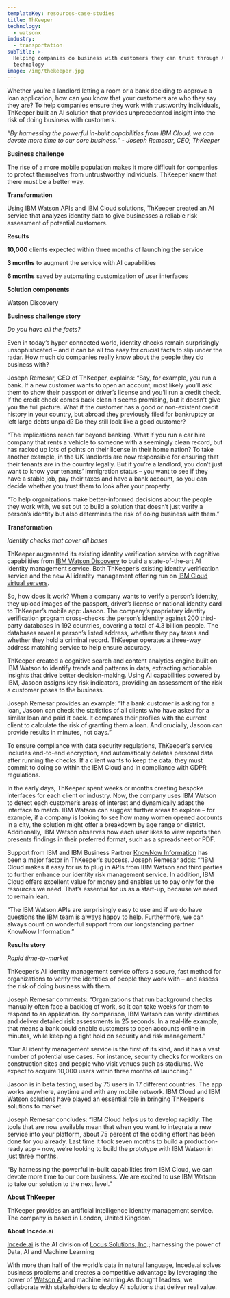 ```yaml
---
templateKey: resources-case-studies
title: ThKeeper
technology:
  - watsonx
industry:
  - transportation
subTitle: >-
  Helping companies do business with customers they can trust through AI
  technology
image: /img/thekeeper.jpg
---
```

Whether you’re a landlord letting a room or a bank deciding to approve a loan application, how can you know that your customers are who they say they are? To help companies ensure they work with trustworthy individuals, ThKeeper built an AI solution that provides unprecedented insight into the risk of doing business with customers.

*“By harnessing the powerful in-built capabilities from IBM Cloud, we can devote more time to our core business.” - Joseph Remesar, CEO, ThKeeper*



**Business challenge**

The rise of a more mobile population makes it more difficult for companies to protect themselves from untrustworthy individuals. ThKeeper knew that there must be a better way.



**Transformation**

Using IBM Watson APIs and IBM Cloud solutions, ThKeeper created an AI service that analyzes identity data to give businesses a reliable risk assessment of potential customers.



**Results**

**10,000** clients expected within three months of launching the service

**3 months** to augment the service with AI capabilities

**6 months** saved by automating customization of user interfaces



**Solution components**

Watson Discovery



**Business challenge story**

*Do you have all the facts?*

Even in today’s hyper connected world, identity checks remain surprisingly unsophisticated – and it can be all too easy for crucial facts to slip under the radar. How much do companies really know about the people they do business with?



Joseph Remesar, CEO of ThKeeper, explains: “Say, for example, you run a bank. If a new customer wants to open an account, most likely you’ll ask them to show their passport or driver’s license and you’ll run a credit check. If the credit check comes back clean it seems promising, but it doesn’t give you the full picture. What if the customer has a good or non-existent credit history in your country, but abroad they previously filed for bankruptcy or left large debts unpaid? Do they still look like a good customer?



“The implications reach far beyond banking. What if you run a car hire company that rents a vehicle to someone with a seemingly clean record, but has racked up lots of points on their license in their home nation? To take another example, in the UK landlords are now responsible for ensuring that their tenants are in the country legally. But if you’re a landlord, you don’t just want to know your tenants’ immigration status – you want to see if they have a stable job, pay their taxes and have a bank account, so you can decide whether you trust them to look after your property.



“To help organizations make better-informed decisions about the people they work with, we set out to build a solution that doesn’t just verify a person’s identity but also determines the risk of doing business with them.”



**Transformation**

*Identity checks that cover all bases*

ThKeeper augmented its existing identity verification service with cognitive capabilities from [IBM Watson Discovery](https://www.ibm.com/watson/services/discovery/) to build a state-of-the-art AI identity management service. Both ThKeeper’s existing identity verification service and the new AI identity management offering run on [IBM Cloud virtual servers](https://www.ibm.com/cloud/virtual-servers).



So, how does it work? When a company wants to verify a person’s identity, they upload images of the passport, driver’s license or national identity card to ThKeeper’s mobile app: Jasoon. The company’s proprietary identity verification program cross-checks the person’s identity against 200 third-party databases in 192 countries, covering a total of 4.3 billion people. The databases reveal a person’s listed address, whether they pay taxes and whether they hold a criminal record. ThKeeper operates a three-way address matching service to help ensure accuracy.



ThKeeper created a cognitive search and content analytics engine built on IBM Watson to identify trends and patterns in data, extracting actionable insights that drive better decision-making. Using AI capabilities powered by IBM, Jasoon assigns key risk indicators, providing an assessment of the risk a customer poses to the business.



Joseph Remesar provides an example: “If a bank customer is asking for a loan, Jasoon can check the statistics of all clients who have asked for a similar loan and paid it back. It compares their profiles with the current client to calculate the risk of granting them a loan. And crucially, Jasoon can provide results in minutes, not days.”



To ensure compliance with data security regulations, ThKeeper’s service includes end-to-end encryption, and automatically deletes personal data after running the checks. If a client wants to keep the data, they must commit to doing so within the IBM Cloud and in compliance with GDPR regulations.



In the early days, ThKeeper spent weeks or months creating bespoke interfaces for each client or industry. Now, the company uses IBM Watson to detect each customer’s areas of interest and dynamically adapt the interface to match. IBM Watson can suggest further areas to explore – for example, if a company is looking to see how many women opened accounts in a city, the solution might offer a breakdown by age range or district. Additionally, IBM Watson observes how each user likes to view reports then presents findings in their preferred format, such as a spreadsheet or PDF.



Support from IBM and IBM Business Partner [KnowNow Information](http://www.kn-i.com/) has been a major factor in ThKeeper’s success. Joseph Remesar adds: ““IBM Cloud makes it easy for us to plug in APIs from IBM Watson and third parties to further enhance our identity risk management service. In addition, IBM Cloud offers excellent value for money and enables us to pay only for the resources we need. That’s essential for us as a start-up, because we need to remain lean.



“The IBM Watson APIs are surprisingly easy to use and if we do have questions the IBM team is always happy to help. Furthermore, we can always count on wonderful support from our longstanding partner KnowNow Information.”



**Results story**

*Rapid time-to-market*

ThKeeper’s AI identity management service offers a secure, fast method for organizations to verify the identities of people they work with – and assess the risk of doing business with them.



Joseph Remesar comments: “Organizations that run background checks manually often face a backlog of work, so it can take weeks for them to respond to an application. By comparison, IBM Watson can verify identities and deliver detailed risk assessments in 25 seconds. In a real-life example, that means a bank could enable customers to open accounts online in minutes, while keeping a tight hold on security and risk management.”



“Our AI identity management service is the first of its kind, and it has a vast number of potential use cases. For instance, security checks for workers on construction sites and people who visit venues such as stadiums. We expect to acquire 10,000 users within three months of launching.”



Jasoon is in beta testing, used by 75 users in 17 different countries. The app works anywhere, anytime and with any mobile network. IBM Cloud and IBM Watson solutions have played an essential role in bringing ThKeeper’s solutions to market.



Joseph Remesar concludes: “IBM Cloud helps us to develop rapidly. The tools that are now available mean that when you want to integrate a new service into your platform, about 75 percent of the coding effort has been done for you already. Last time it took seven months to build a production-ready app – now, we’re looking to build the prototype with IBM Watson in just three months.



“By harnessing the powerful in-built capabilities from IBM Cloud, we can devote more time to our core business. We are excited to use IBM Watson to take our solution to the next level.”



**About ThKeeper**

ThKeeper provides an artificial intelligence identity management service. The company is based in London, United Kingdom.



**About Incede.ai**

[Incede.ai](https://www.incede.ai) is the AI division of [Locus Solutions, Inc](http://www.locussolutions.com).; harnessing the power of Data, AI and Machine Learning



With more than half of the world’s data in natural language, Incede.ai solves business problems and creates a competitive advantage by leveraging the power of [Watson AI](https://www.ibm.com/watson) and machine learning.As thought leaders, we collaborate with stakeholders to deploy AI solutions that deliver real value.
